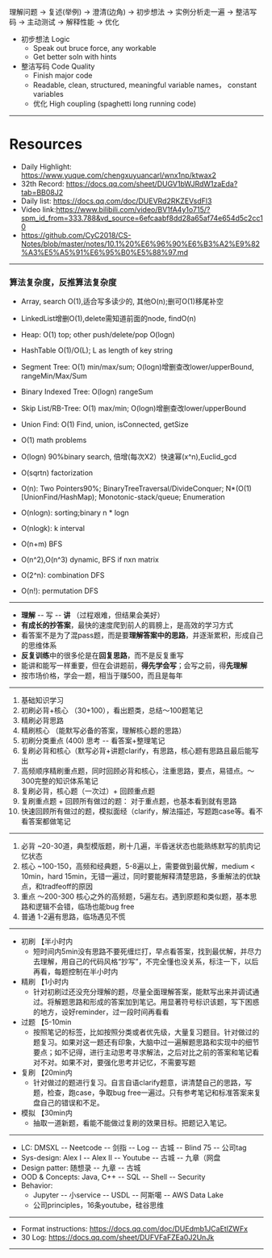 理解问题 → 复述(举例) → 澄清(边角) → 初步想法 → 实例分析走一遍 → 整洁写码 → 主动测试 → 解释性能 → 优化
-  初步想法 Logic
   - Speak out bruce force, any workable
   - Get better soln with hints
- 整洁写码 Code Quality
  - Finish major code
  - Readable, clean, structured, meaningful variable names， constant variables
  - 优化 High coupling (spaghetti long running code)
---
# Resources
- Daily Highlight: https://www.yuque.com/chengxuyuancarl/wnx1np/ktwax2
- 32th Record: https://docs.qq.com/sheet/DUGV1bWJRdW1zaEda?tab=BB08J2
- Daily list: https://docs.qq.com/doc/DUEVRd2RKZEVsdFl3
- Video link:https://www.bilibili.com/video/BV1fA4y1o715/?spm_id_from=333.788&vd_source=6efcaabf8dd28a65af74e654d5c2cc10
- https://github.com/CyC2018/CS-Notes/blob/master/notes/10.1%20%E6%96%90%E6%B3%A2%E9%82%A3%E5%A5%91%E6%95%B0%E5%88%97.md
---
### 算法复杂度，反推算法复杂度
- Array, search O(1),适合写多读少的, 其他O(n);删可O(1)移尾补空
- LinkedList增删O(1),delete需知道前面的node, findO(n)
- Heap: O(1) top; other push/delete/pop O(logn)
- HashTable O(1)/O(L); L as length of key string
- Segment Tree: O(1) min/max/sum; O(logn)增删查改lower/upperBound, rangeMin/Max/Sum
- Binary Indexed Tree: O(logn) rangeSum
- Skip List/RB-Tree: O(1) max/min; O(logn)增删查改lower/upperBound
- Union Find: O(1) Find, union, isConnected, getSize

- O(1) math problems
- O(logn) 90%binary search, 倍增(每次X2）快速幂(x^n),Euclid_gcd
- O(sqrtn) factorization
- O(n): Two Pointers90%; BinaryTreeTraversal/DivideConquer; N*(O(1)[UnionFind/HashMap); Monotonic-stack/queue; Enumeration
- O(nlogn): sorting;binary n * logn
- O(nlogk): k interval
- O(n+m) BFS
- O(n^2),O(n^3) dynamic, BFS if nxn matrix
- O(2^n): combination DFS
- O(n!): permutation DFS

---
- **理解** -- 写 -- **讲** （过程艰难，但结果会美好）
- **有成长的抄答案**，最快的速度爬到前人的肩膀上，是高效的学习方式
- 看答案不是为了混pass题，而是要**理解答案中的思路**，并逐渐累积，形成自己的思维体系
- **反复训练**中的很多伦是在**回复思路**，而不是反复重写
- 能讲和能写一样重要，但在会讲题前，**得先学会写**；会写之前，得**先理解**
- 按市场价格，学会一题，相当于赚500，而且是每年
---
1. 基础知识学习
2. 初刷必背+核心 （30+100），看出题类，总结～100题笔记
3. 精刷必背思路
4. 精刷核心 （能默写必备的答案，理解核心题的思路）
5. 初刷分类重点 (400) 思考 -- 看答案+整理笔记
6. 复刷必背和核心（默写必背+讲题clarify，有思路，核心题有思路且最后能写出
7. 高频顺序精刷重点题，同时回顾必背和核心，注重思路，要点，易错点。～300完整的知识体系笔记
8. 复刷必背，核心题（一次过）+ 回顾重点题
9. 复刷重点题 + 回顾所有做过的题： 对于重点题，也基本看到就有思路
10. 快速回顾所有做过的题，模拟面经（clarify，解法描述，写题跑case等。看不看答案都做笔记
---
1. 必背 ~20-30道，典型模版题，刷十几遍，半昏迷状态也能熟练默写的肌肉记忆状态
2. 核心 ~100-150，高频和经典题，5-8遍以上，需要做到最优解，medium < 10min，hard 15min，无错一遍过，同时要能解释清楚思路，多重解法的优缺点，和tradfeoff的原因 
3. 重点 ～200-300 核心之外的高频题，5遍左右。遇到原题和类似题，基本思路和逻辑不会错，临场也能bug free
4. 普通 1-2遍有思路，临场遇见不慌
---
- 初刷 【半小时内
  - 短时间内5min没有思路不要死缠烂打，早点看答案，找到最优解，并尽力去理解，用自己的代码风格“抄写”，不完全懂也没关系，标注一下，以后再看，每题控制在半小时内
- 精刷 【1小时内
  - 针对初刷过还没充分理解的题，尽量全面理解答案，能默写出来并调试通过。将解题思路和形成的答案加到笔记。用显著符号标识该题，写下困惑的地方，设好reminder，过一段时间再看看
- 过题 【5-10min
  - 按照笔记的标签，比如按照分类或者优先级，大量复习题目。针对做过的题复习。如果对这一题还有印象，大脑中过一遍解题思路和实现中的细节要点；如不记得，进行主动思考寻求解法，之后对比之前的答案和笔记看对不对。如果不对，要强化思考并记忆，不需要写题
- 复刷 【20min内
  - 针对做过的题进行复习。自言自语clarify题意，讲清楚自己的思路，写题，检查，跑case，争取bug free一遍过。只有参考笔记和标准答案来复盘自己的错误和不足。
- 模拟 【30min内
  - 抽取一道新题，看能不能做过复刷的效果目标。把题记入笔记。
---
- LC: DMSXL -- Neetcode -- 剑指 -- Log -- 古城 -- Blind 75 -- 公司tag
- Sys-design: Alex I -- Alex II -- Youtube -- 古城 -- 九章（网盘
- Design patter: 随想录 -- 九章 -- 古城
- OOD & Concepts: Java, C++ -- SQL -- Shell -- Security
- Behavior:
  - Jupyter -- 小service -- USDL -- 阿斯噶 -- AWS Data Lake
  - 公司principles，16条youtube，硅谷思维
---
- Format instructions: https://docs.qq.com/doc/DUEdmb1JCaEtlZWFx
- 30 Log: https://docs.qq.com/sheet/DUFVFaFZEa0J2UnJk
---
